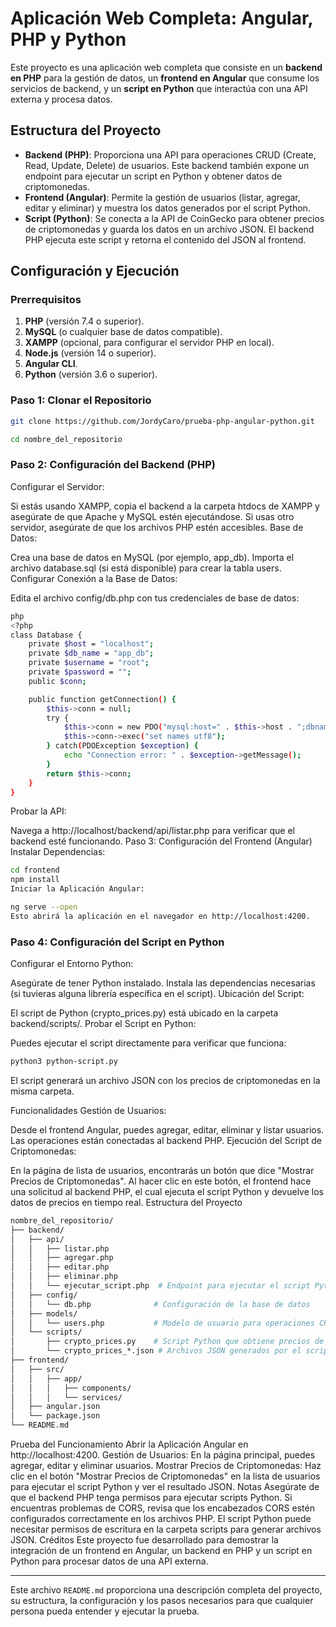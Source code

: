 # Aplicación Web Completa: Angular, PHP y Python

Este proyecto es una aplicación web completa que consiste en un **backend en PHP** para la gestión de datos, un **frontend en Angular** que consume los servicios de backend, y un **script en Python** que interactúa con una API externa y procesa datos.

## Estructura del Proyecto

- **Backend (PHP)**: Proporciona una API para operaciones CRUD (Create, Read, Update, Delete) de usuarios. Este backend también expone un endpoint para ejecutar un script en Python y obtener datos de criptomonedas.
- **Frontend (Angular)**: Permite la gestión de usuarios (listar, agregar, editar y eliminar) y muestra los datos generados por el script Python.
- **Script (Python)**: Se conecta a la API de CoinGecko para obtener precios de criptomonedas y guarda los datos en un archivo JSON. El backend PHP ejecuta este script y retorna el contenido del JSON al frontend.

## Configuración y Ejecución

### Prerrequisitos

1. **PHP** (versión 7.4 o superior).
2. **MySQL** (o cualquier base de datos compatible).
3. **XAMPP** (opcional, para configurar el servidor PHP en local).
4. **Node.js** (versión 14 o superior).
5. **Angular CLI**.
6. **Python** (versión 3.6 o superior).

### Paso 1: Clonar el Repositorio

```bash
git clone https://github.com/JordyCaro/prueba-php-angular-python.git
```
```bash
cd nombre_del_repositorio
```
### Paso 2: Configuración del Backend (PHP)
Configurar el Servidor:

Si estás usando XAMPP, copia el backend a la carpeta htdocs de XAMPP y asegúrate de que Apache y MySQL estén ejecutándose.
Si usas otro servidor, asegúrate de que los archivos PHP estén accesibles.
Base de Datos:

Crea una base de datos en MySQL (por ejemplo, app_db).
Importa el archivo database.sql (si está disponible) para crear la tabla users.
Configurar Conexión a la Base de Datos:

Edita el archivo config/db.php con tus credenciales de base de datos:

```bash
php
<?php
class Database {
    private $host = "localhost";
    private $db_name = "app_db";
    private $username = "root";
    private $password = "";
    public $conn;

    public function getConnection() {
        $this->conn = null;
        try {
            $this->conn = new PDO("mysql:host=" . $this->host . ";dbname=" . $this->db_name, $this->username, $this->password);
            $this->conn->exec("set names utf8");
        } catch(PDOException $exception) {
            echo "Connection error: " . $exception->getMessage();
        }
        return $this->conn;
    }
}
```
Probar la API:

Navega a http://localhost/backend/api/listar.php para verificar que el backend esté funcionando.
Paso 3: Configuración del Frontend (Angular)
Instalar Dependencias:

```bash
cd frontend
npm install
Iniciar la Aplicación Angular:
```

```bash
ng serve --open
Esto abrirá la aplicación en el navegador en http://localhost:4200.
```

### Paso 4: Configuración del Script en Python
Configurar el Entorno Python:

Asegúrate de tener Python instalado.
Instala las dependencias necesarias (si tuvieras alguna librería específica en el script).
Ubicación del Script:

El script de Python (crypto_prices.py) está ubicado en la carpeta backend/scripts/.
Probar el Script en Python:

Puedes ejecutar el script directamente para verificar que funciona:

```bash
python3 python-script.py
```
El script generará un archivo JSON con los precios de criptomonedas en la misma carpeta.

Funcionalidades
Gestión de Usuarios:

Desde el frontend Angular, puedes agregar, editar, eliminar y listar usuarios. Las operaciones están conectadas al backend PHP.
Ejecución del Script de Criptomonedas:

En la página de lista de usuarios, encontrarás un botón que dice "Mostrar Precios de Criptomonedas". Al hacer clic en este botón, el frontend hace una solicitud al backend PHP, el cual ejecuta el script Python y devuelve los datos de precios en tiempo real.
Estructura del Proyecto
```graphql
nombre_del_repositorio/
├── backend/
│   ├── api/
│   │   ├── listar.php
│   │   ├── agregar.php
│   │   ├── editar.php
│   │   ├── eliminar.php
│   │   └── ejecutar_script.php  # Endpoint para ejecutar el script Python
│   ├── config/
│   │   └── db.php              # Configuración de la base de datos
│   ├── models/
│   │   └── users.php           # Modelo de usuario para operaciones CRUD
│   └── scripts/
│       ├── crypto_prices.py    # Script Python que obtiene precios de criptomonedas
│       └── crypto_prices_*.json # Archivos JSON generados por el script
├── frontend/
│   ├── src/
│   │   ├── app/
│   │   │   ├── components/
│   │   │   └── services/
│   ├── angular.json
│   └── package.json
└── README.md
```
Prueba del Funcionamiento
Abrir la Aplicación Angular en http://localhost:4200.
Gestión de Usuarios:
En la página principal, puedes agregar, editar y eliminar usuarios.
Mostrar Precios de Criptomonedas:
Haz clic en el botón "Mostrar Precios de Criptomonedas" en la lista de usuarios para ejecutar el script Python y ver el resultado JSON.
Notas
Asegúrate de que el backend PHP tenga permisos para ejecutar scripts Python.
Si encuentras problemas de CORS, revisa que los encabezados CORS estén configurados correctamente en los archivos PHP.
El script Python puede necesitar permisos de escritura en la carpeta scripts para generar archivos JSON.
Créditos
Este proyecto fue desarrollado para demostrar la integración de un frontend en Angular, un backend en PHP y un script en Python para procesar datos de una API externa.

---

Este archivo `README.md` proporciona una descripción completa del proyecto, su estructura, la configuración y los pasos necesarios para que cualquier persona pueda entender y ejecutar la prueba.
